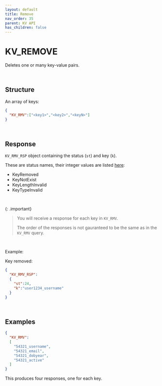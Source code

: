 ```yaml
---
layout: default
title: Remove
nav_order: 35
parent: KV API
has_children: false
---
```


# KV_REMOVE
Deletes one or many key-value pairs.


<br/>

## Structure

An array of keys:

```json
{
  "KV_RMV":["<key1>","<key2>","<keyN>"]
}
```

<br/>

## Response
`KV_RMV_RSP` object containing the status (`st`) and key (`k`).

These are status names, their integer values are listed [here](../kvstatuslist.md):

- KeyRemoved
- KeyNotExist
- KeyLengthInvalid
- KeyTypeInvalid

<br/>

{: .important}
> You will receive a response for each key in `KV_RMV`.
>
> The order of the responses is not gauranteed to be the same as in the `KV_RMV` query.

<br/>

Example:

Key removed:
```json
{
  "KV_RMV_RSP":
  {
    "st":24,
    "k":"user1234_username"
  }
}
```

<br/>


## Examples

```json
{
  "KV_RMV":
  [
    "54321_username",
    "54321_email",
    "54321_dobyear",
    "54321_active"
  ]
}
```

This produces four responses, one for each key.